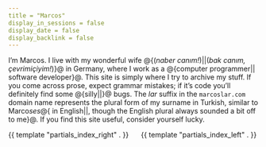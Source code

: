 ```yaml
---
title = "Marcos"
display_in_sessions = false
display_date = false
display_backlink = false
---
```


I’m Marcos. I live with my wonderful wife 
@{(<i>naber canım!</i>)||(<i>bak canım, çevrimiçiyim!</i>)}@ in Germany,
where I work as a @{computer programmer|| software developer}@.
This site is simply where I try to archive my stuff. If you come
across prose, expect grammar mistakes; if it’s code you’ll
definitely find some @{silly||}@ bugs. The *lar* suffix in the 
`marcoslar.com` domain name represents the plural form of my surname 
in Turkish, similar to Marco*ses*@{ in English||, though the English plural 
always sounded a bit off to me}@.
If you find this site useful, consider yourself lucky.

<div class="columns">
    <div class="column">
        {{ template "partials_index_right" . }}
    </div>
    <div class="column">
        {{ template "partials_index_left" . }}
    </div>
</div>
